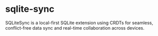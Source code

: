 # sqlite-sync
SQLiteSync is a local-first SQLite extension using CRDTs for seamless, conflict-free data sync and real-time collaboration across devices.
